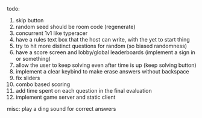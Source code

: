 todo:
1. skip button
2. random seed should be room code (regenerate)
3. concurrent 1v1 like typeracer
4. have a rules text box that the host can write, with the yet to start thing
5. try to hit more distinct questions for random (so biased randomness)
6. have a score screen and lobby/global leaderboards (implement a sign in or something)
7. allow the user to keep solving even after time is up (keep solving button)
8. implement a clear keybind to make erase answers without backspace
9. fix sliders
10. combo based scoring
11. add time spent on each question in the final evaluation
12. implement game server and static client

misc: play a ding sound for correct answers
